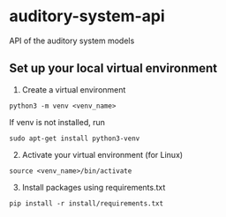 # auditory-system-api
API of the auditory system models

## Set up your local virtual environment

1. Create a virtual environment
```
python3 -m venv <venv_name>
```
If venv is not installed, run

```
sudo apt-get install python3-venv
```
2. Activate your virtual environment (for Linux)
```
source <venv_name>/bin/activate
```
3. Install packages using requirements.txt
```
pip install -r install/requirements.txt
```